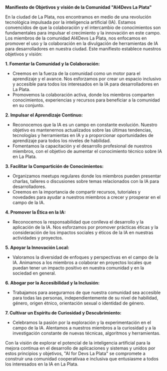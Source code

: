 **Manifiesto de Objetivos y visión de la Comunidad "AI4Devs La Plata"**

En la ciudad de La Plata, nos encontramos en medio de una revolución tecnológica impulsada por la inteligencia artificial (IA). Estamos convencidos de que la colaboración y el intercambio de conocimientos son fundamentales para impulsar el crecimiento y la innovación en este campo. Los miembros de la comunidad AI4Devs La Plata, nos enfocamos en promover el uso y la colaboración en la divulgación de herramientas de IA para desarrolladores en nuestra ciudad. Este manifiesto establece nuestros objetivos y visión:

**1. Fomentar la Comunidad y la Colaboración:**

   - Creemos en la fuerza de la comunidad como un motor para el aprendizaje y el avance. Nos esforzamos por crear un espacio inclusivo y accesible para todos los interesados en la IA para desarrolladores en La Plata.
   - Promovemos la colaboración activa, donde los miembros comparten conocimientos, experiencias y recursos para beneficiar a la comunidad en su conjunto.

**2. Impulsar el Aprendizaje Continuo:**

   - Reconocemos que la IA es un campo en constante evolución. Nuestro objetivo es mantenernos actualizados sobre las últimas tendencias, tecnologías y herramientas en IA y a proporcionar oportunidades de aprendizaje para todos los niveles de habilidad.
   - Fomentamos la capacitación y el desarrollo profesional de nuestros miembros, con el objetivo de aumentar el conocimiento técnico sobre IA en La Plata.

**3. Facilitar la Compartición de Conocimientos:**

   - Organizamos meetups regulares donde los miembros pueden presentar charlas, talleres o discusiones sobre temas relacionados con la IA para desarrolladores.
   - Creemos en la importancia de compartir recursos, tutoriales y novedades para ayudar a nuestros miembros a crecer y prosperar en el campo de la IA.

**4. Promover la Ética en la IA:**

   - Reconocemos la responsabilidad que conlleva el desarrollo y la aplicación de la IA. Nos esforzamos por promover prácticas éticas y la consideración de los impactos sociales y éticos de la IA en nuestras actividades y proyectos.

**5. Apoyar la Innovación Local:**

   - Valoramos la diversidad de enfoques y perspectivas en el campo de la IA. Animamos a los miembros a colaborar en proyectos locales que puedan tener un impacto positivo en nuestra comunidad y en la sociedad en general.

**6. Abogar por la Accesibilidad y la Inclusión:**

   - Trabajamos para asegurarnos de que nuestra comunidad sea accesible para todas las personas, independientemente de su nivel de habilidad, género, origen étnico, orientación sexual o identidad de género.

**7. Cultivar un Espíritu de Curiosidad y Descubrimiento:**

   - Celebramos la pasión por la exploración y la experimentación en el campo de la IA. Alentamos a nuestros miembros a la curiosidad y a la investigación constante de nuevas técnicas, algoritmos y herramientas.

Con la visión de explorar el potencial de la inteligencia artificial para la mejora continua en el desarrollo de aplicaciones y sistemas y unidos por estos principios y objetivos, "AI for Devs La Plata" se compromete a construir una comunidad cooperativaa e inclusiva que entusiasme a todos los interesados en la IA en La Plata. 
